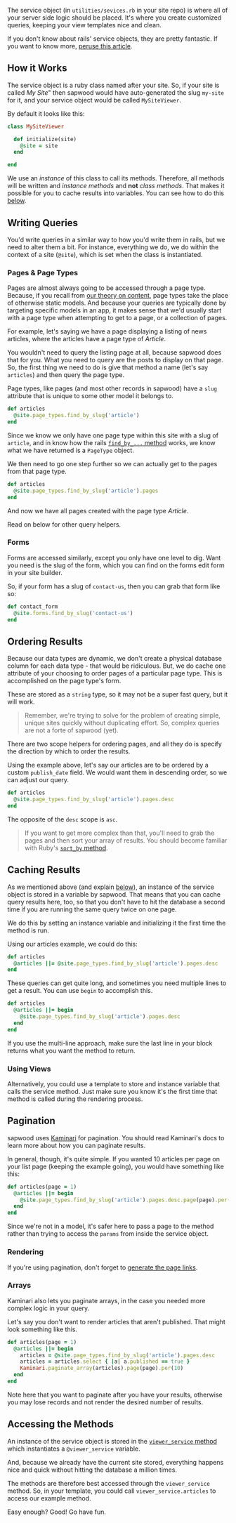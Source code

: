 The service object (in `utilities/sevices.rb` in your site repo) is where all of your server side logic should be placed. It's where you create customized queries, keeping your view templates nice and clean.

If you don't know about rails' service objects, they are pretty fantastic. If you want to know more, [peruse this article](http://brewhouse.io/blog/2014/04/30/gourmet-service-objects.html).

How it Works
----------------

The service object is a ruby class named after your site. So, if your site is called *My Site*" then sapwood would have auto-generated the slug `my-site` for it, and your service object would be called `MySiteViewer`.

By default it looks like this:

```ruby
class MySiteViewer

  def initialize(site)
    @site = site
  end

end
```

We use an *instance* of this class to call its methods. Therefore, all methods will be written and *instance methods* and **not** *class methods*. That makes it possible for you to cache results into variables. You can see how to do this [below](#accessing-the-methods).

Writing Queries
----------------

You'd write queries in a similar way to how you'd write them in rails, but we need to alter them a bit. For instance, everything we do, we do within the context of a site (`@site`), which is set when the class is instantiated.

### Pages & Page Types

Pages are almost always going to be accessed through a page type. Because, if you recall from [our theory on content](/docs/building_content), page types take the place of otherwise static models. And because your queries are typically done by targeting specific models in an app, it makes sense that we'd usually start with a page type when attempting to get to a page, or a collection of pages.

For example, let's saying we have a page displaying a listing of news articles, where the articles have a page type of *Article*.

You wouldn't need to query the listing page at all, because sapwood does that for you. What you need to query are the posts to display on that page. So, the first thing we need to do is give that method a name (let's say `articles`) and then query the page type.

Page types, like pages (and most other records in sapwood) have a `slug` attribute that is unique to some other model it belongs to.

```ruby
def articles
  @site.page_types.find_by_slug('article')
end
```

Since we know we only have one page type within this site with a slug of `article`, and in know how the rails [`find_by_...` method](http://guides.rubyonrails.org/active_record_querying.html#find-by) works, we know what we have returned is a `PageType` object.

We then need to go one step further so we can actually get to the pages from that page type.

```ruby
def articles
  @site.page_types.find_by_slug('article').pages
end
```

And now we have all pages created with the page type *Article*.

Read on below for other query helpers.

### Forms

Forms are accessed similarly, except you only have one level to dig. Want you need is the slug of the form, which you can find on the forms edit form in your site builder.

So, if your form has a slug of `contact-us`, then you can grab that form like so:

```ruby
def contact_form
  @site.forms.find_by_slug('contact-us')
end
```

Ordering Results
----------------

Because our data types are dynamic, we don't create a physical database column for each data type - that would be ridiculous. But, we do cache one attribute of your choosing to order pages of a particular page type. This is accomplished on the page type's form.

These are stored as a `string` type, so it may not be a super fast query, but it will work.

> Remember, we're trying to solve for the problem of creating simple, unique sites quickly without duplicating effort. So, complex queries are not a forte of sapwood (yet).

There are two scope helpers for ordering pages, and all they do is specify the direction by which to order the results.

Using the example above, let's say our articles are to be ordered by a custom `publish_date` field. We would want them in descending order, so we can adjust our query.

```ruby
def articles
  @site.page_types.find_by_slug('article').pages.desc
end
```

The opposite of the `desc` scope is `asc`.

> If you want to get more complex than that, you'll need to grab the pages and then sort your array of results. You should become familiar with Ruby's [`sort_by` method](http://apidock.com/ruby/Enumerable/sort_by).

Caching Results
----------------

As we mentioned above (and explain [below](#accessing-the-methods)), an instance of the service object is stored in a variable by sapwood. That means that you can cache query results here, too, so that you don't have to hit the database a second time if you are running the same query twice on one page.

We do this by setting an instance variable and initializing it the first time the method is run.

Using our articles example, we could do this:

```ruby
def articles
  @articles ||= @site.page_types.find_by_slug('article').pages.desc
end
```

These queries can get quite long, and sometimes you need multiple lines to get a result. You can use `begin` to accomplish this.

```ruby
def articles
  @articles ||= begin
    @site.page_types.find_by_slug('article').pages.desc
  end
end
```

If you use the multi-line approach, make sure the last line in your block returns what you want the method to return.

### Using Views

Alternatively, you could use a template to store and instance variable that calls the service method. Just make sure you know it's the first time that method is called during the rendering process.

Pagination
----------------

sapwood uses [Kaminari](https://github.com/amatsuda/kaminari) for pagination. You should read Kaminari's docs to learn more about how you can paginate results.

In general, though, it's quite simple. If you wanted 10 articles per page on your list page (keeping the example going), you would have something like this:

```ruby
def articles(page = 1)
  @articles ||= begin
    @site.page_types.find_by_slug('article').pages.desc.page(page).per(10)
  end
end
```

Since we're not in a model, it's safer here to pass a page to the method rather than trying to access the `params` from inside the service object.

### Rendering

If you're using pagination, don't forget to [generate the page links](https://github.com/amatsuda/kaminari#views).

### Arrays

Kaminari also lets you paginate arrays, in the case you needed more complex logic in your query.

Let's say you don't want to render articles that aren't published. That might look something like this.

```ruby
def articles(page = 1)
  @articles ||= begin
    articles = @site.page_types.find_by_slug('article').pages.desc
    articles = articles.select { |a| a.published == true }
    Kaminari.paginate_array(articles).page(page).per(10)
  end
end
```

Note here that you want to paginate after you have your results, otherwise you may lose records and not render the desired number of results.

Accessing the Methods
----------------

An instance of the service object is stored in the [`viewer_service` method](https://github.com/seancdavis/sapwood/blob/master/app/helpers/viewer_helper.rb#L3-5) which instantiates a `@viewer_service` variable.

And, because we already have the current site stored, everything happens nice and quick without hitting the database a million times.

The methods are therefore best accessed through the `viewer_service` method. So, in your template, you could call `viewer_service.articles` to access our example method.

Easy enough? Good! Go have fun.
